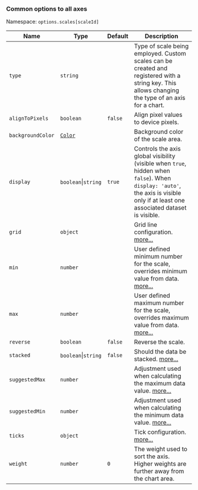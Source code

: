 ### Common options to all axes

Namespace: `options.scales[scaleId]`

| Name              | Type                          | Default | Description                                                                                                                                                                     |
| ----------------- | ----------------------------- | ------- | ------------------------------------------------------------------------------------------------------------------------------------------------------------------------------- |
| `type`            | `string`                      |         | Type of scale being employed. Custom scales can be created and registered with a string key. This allows changing the type of an axis for a chart.                              |
| `alignToPixels`   | `boolean`                     | `false` | Align pixel values to device pixels.                                                                                                                                            |
| `backgroundColor` | [`Color`](/general/colors.md) |         | Background color of the scale area.                                                                                                                                             |
| `display`         | `boolean`\|`string`           | `true`  | Controls the axis global visibility (visible when `true`, hidden when `false`). When `display: 'auto'`, the axis is visible only if at least one associated dataset is visible. |
| `grid`            | `object`                      |         | Grid line configuration. [more...](/axes/styling.md#grid-line-configuration)                                                                                                    |
| `min`             | `number`                      |         | User defined minimum number for the scale, overrides minimum value from data. [more...](/axes/index.md#axis-range-settings)                                                     |
| `max`             | `number`                      |         | User defined maximum number for the scale, overrides maximum value from data. [more...](/axes/index.md#axis-range-settings)                                                     |
| `reverse`         | `boolean`                     | `false` | Reverse the scale.                                                                                                                                                              |
| `stacked`         | `boolean`\|`string`           | `false` | Should the data be stacked. [more...](/axes/index.md#stacking)                                                                                                                  |
| `suggestedMax`    | `number`                      |         | Adjustment used when calculating the maximum data value. [more...](/axes/index.md#axis-range-settings)                                                                          |
| `suggestedMin`    | `number`                      |         | Adjustment used when calculating the minimum data value. [more...](/axes/index.md#axis-range-settings)                                                                          |
| `ticks`           | `object`                      |         | Tick configuration. [more...](/axes/index.md#tick-configuration)                                                                                                                |
| `weight`          | `number`                      | `0`     | The weight used to sort the axis. Higher weights are further away from the chart area.                                                                                          |

